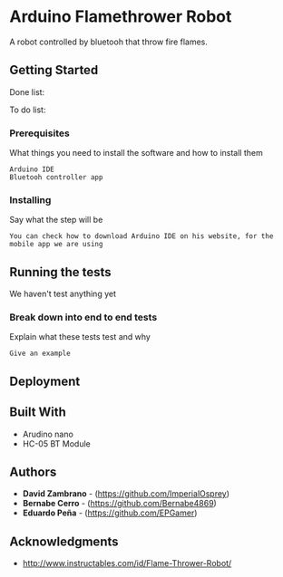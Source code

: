 # Arduino Flamethrower Robot
A robot controlled by bluetooh that throw fire flames.

## Getting Started
Done list:

To do list:

### Prerequisites

What things you need to install the software and how to install them

```
Arduino IDE
Bluetooh controller app
```

### Installing


Say what the step will be

```
You can check how to download Arduino IDE on his website, for the mobile app we are using 
```


## Running the tests

We haven't test anything yet

### Break down into end to end tests

Explain what these tests test and why

```
Give an example
```

## Deployment



## Built With

* Arudino nano
* HC-05 BT Module

## Authors

* **David Zambrano** - (https://github.com/ImperialOsprey)
* **Bernabe Cerro** - (https://github.com/Bernabe4869)
* **Eduardo Peña** - (https://github.com/EPGamer)


## Acknowledgments

* http://www.instructables.com/id/Flame-Thrower-Robot/
